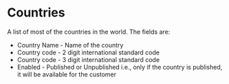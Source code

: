# Countries

A list of most of the countries in the world. The fields are:

* Country Name - Name of the country
* Country code - 2 digit international standard code
* Country code - 3 digit international standard code
* Enabled - Published or Unpublished i.e., only if the country is published, it will be available for the customer